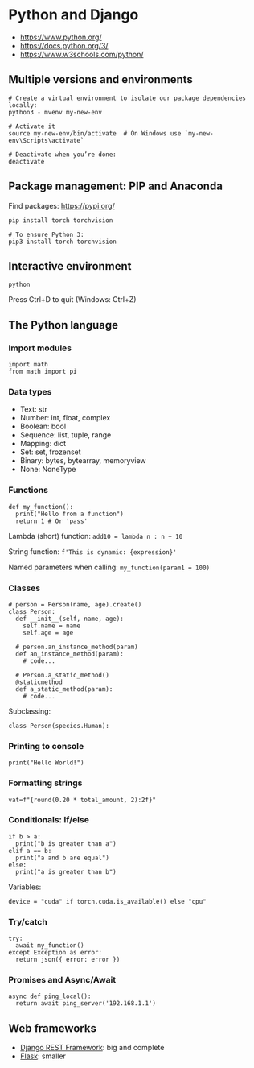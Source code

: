 # Python and Django

- https://www.python.org/
- https://docs.python.org/3/
- https://www.w3schools.com/python/


## Multiple versions and environments

    # Create a virtual environment to isolate our package dependencies locally:
    python3 - mvenv my-new-env

    # Activate it
    source my-new-env/bin/activate  # On Windows use `my-new-env\Scripts\activate`

    # Deactivate when you’re done:
    deactivate

## Package management: PIP and Anaconda

Find packages: https://pypi.org/

    pip install torch torchvision
    
    # To ensure Python 3:
    pip3 install torch torchvision

## Interactive environment

    python

Press Ctrl+D to quit (Windows: Ctrl+Z)

## The Python language

### Import modules

    import math
    from math import pi

### Data types

- Text: str
- Number: int, float, complex
- Boolean: bool
- Sequence: list, tuple, range
- Mapping: dict
- Set: set, frozenset
- Binary: bytes, bytearray, memoryview
- None: NoneType

### Functions

    def my_function():
      print("Hello from a function")
      return 1 # Or 'pass'

Lambda (short) function: `add10 = lambda n : n + 10`

String function: `f'This is dynamic: {expression}'`

Named parameters when calling: `my_function(param1 = 100)`

### Classes

    # person = Person(name, age).create()
    class Person:
      def __init__(self, name, age):
        self.name = name
        self.age = age

      # person.an_instance_method(param)
      def an_instance_method(param):
        # code...

      # Person.a_static_method()
      @staticmethod
      def a_static_method(param):
        # code...

Subclassing:

    class Person(species.Human):

### Printing to console

    print("Hello World!")

### Formatting strings

    vat=f"{round(0.20 * total_amount, 2):2f}"

### Conditionals: If/else

    if b > a:
      print("b is greater than a")
    elif a == b:
      print("a and b are equal")
    else:
      print("a is greater than b")

Variables:

    device = "cuda" if torch.cuda.is_available() else "cpu"

### Try/catch

    try:
      await my_function()
    except Exception as error:
      return json({ error: error })

### Promises and Async/Await

    async def ping_local():
      return await ping_server('192.168.1.1')


## Web frameworks

- [Django REST Framework](https://www.django-rest-framework.org/): big and complete
- [Flask](https://flask.palletsprojects.com/): smaller

